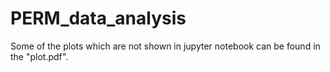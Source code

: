# PERM_data_analysis
Some of the plots which are not shown in jupyter notebook can be found in the "plot.pdf". 
